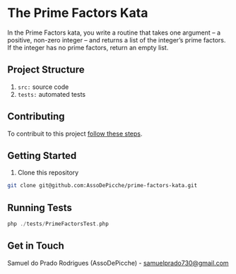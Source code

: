 # The Prime Factors Kata

In the Prime Factors kata, you write a routine that takes one argument – a positive, non-zero
integer – and returns a list of the integer’s prime factors. If the integer has no prime factors, return
an empty list.

## Project Structure

1. `src:` source code
2. `tests:` automated tests

## Contributing

To contribuit to this project [follow these steps](./CONTRIBUTING.md).

## Getting Started

1. Clone this repository

```bash
git clone git@github.com:AssoDePicche/prime-factors-kata.git
```

## Running Tests

```php
php ./tests/PrimeFactorsTest.php
```

## Get in Touch

Samuel do Prado Rodrigues (AssoDePicche) - samuelprado730@gmail.com
